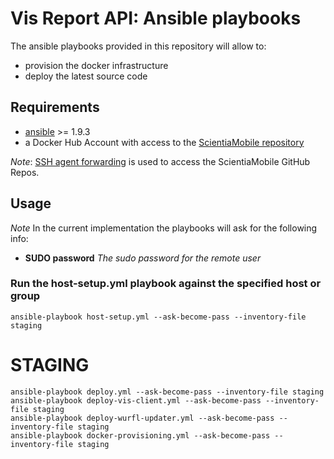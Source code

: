 # Vis Report API: Ansible playbooks

The ansible playbooks provided in this repository will allow to:
- provision the docker infrastructure
- deploy the latest source code

## Requirements
- [ansible](http://www.ansible.com) >= 1.9.3
- a Docker Hub Account with access to the [ScientiaMobile repository](https://hub.docker.com/u/scientiamobile/dashboard/)

*Note*: [SSH agent forwarding](https://developer.github.com/guides/using-ssh-agent-forwarding/) is used to access the ScientiaMobile GitHub Repos.

## Usage

*Note* In the current implementation the playbooks will ask for the following info:

- **SUDO password** *The sudo password for the remote user*

### Run the host-setup.yml playbook against the specified host or group
    ansible-playbook host-setup.yml --ask-become-pass --inventory-file staging
            
# STAGING

    ansible-playbook deploy.yml --ask-become-pass --inventory-file staging
    ansible-playbook deploy-vis-client.yml --ask-become-pass --inventory-file staging
    ansible-playbook deploy-wurfl-updater.yml --ask-become-pass --inventory-file staging
    ansible-playbook docker-provisioning.yml --ask-become-pass --inventory-file staging 
